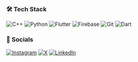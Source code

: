 ### 🛠️ Tech Stack
![C++](https://img.shields.io/badge/-C++-00599C?style=for-the-badge&logo=cplusplus&logoColor=white)
![Python](https://img.shields.io/badge/-Python-3776AB?style=for-the-badge&logo=python&logoColor=white)
![Flutter](https://img.shields.io/badge/-Flutter-02569B?style=for-the-badge&logo=flutter&logoColor=white)
![Firebase](https://img.shields.io/badge/-Firebase-FFCA28?style=for-the-badge&logo=firebase&logoColor=black)
![Git](https://img.shields.io/badge/-Git-F05032?style=for-the-badge&logo=git&logoColor=white)
![Dart](https://img.shields.io/badge/-Dart-0175C2?style=for-the-badge&logo=dart&logoColor=white)

### 📱 Socials
[![Instagram](https://img.shields.io/badge/-Instagram-E4405F?style=for-the-badge&logo=instagram&logoColor=white)](https://www.instagram.com/ayush__marathe_?igsh=MWg3YmI1MjR5NWhs)
[![X](https://img.shields.io/badge/-X-1DA1F2?style=for-the-badge&logo=twitter&logoColor=white)](https://x.com/Ayush_Marathe_?t=qzAZKx7BbLoZ4QOm4139uw&s=09)
[![LinkedIn](https://img.shields.io/badge/-LinkedIn-0A66C2?style=for-the-badge&logo=linkedin&logoColor=white)](https://www.linkedin.com/in/ayush-marathe-00a4b5368?utm_source=share&utm_campaign=share_via&utm_content=profile&utm_medium=android_app)
